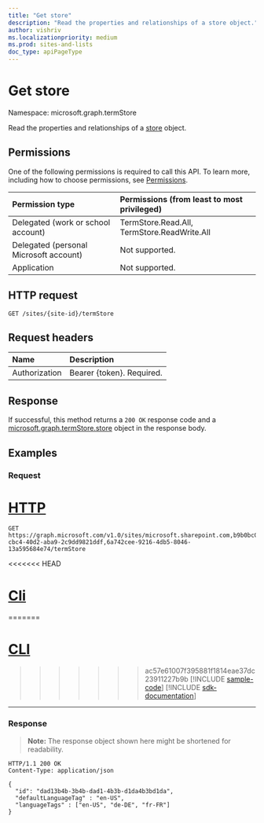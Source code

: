 ```yaml
---
title: "Get store"
description: "Read the properties and relationships of a store object."
author: vishriv
ms.localizationpriority: medium
ms.prod: sites-and-lists
doc_type: apiPageType
---
```


# Get store
Namespace: microsoft.graph.termStore

Read the properties and relationships of a [store](../resources/termstore-store.md) object.

## Permissions
One of the following permissions is required to call this API. To learn more, including how to choose permissions, see [Permissions](/graph/permissions-reference).

|Permission type|Permissions (from least to most privileged)|
|:---|:---|
|Delegated (work or school account) | TermStore.Read.All, TermStore.ReadWrite.All |
|Delegated (personal Microsoft account) | Not supported.    |
|Application | Not supported. |

## HTTP request

<!-- {
  "blockType": "ignored"
}
-->

``` http
GET /sites/{site-id}/termStore
```

## Request headers
|Name|Description|
|:---|:---|
|Authorization|Bearer {token}. Required.|

## Response

If successful, this method returns a `200 OK` response code and a [microsoft.graph.termStore.store](../resources/termstore-store.md) object in the response body.

## Examples

### Request


# [HTTP](#tab/http)
<!-- {
  "blockType": "request",
  "name": "get_store",
  "sampleKeys": ["microsoft.sharepoint.com,b9b0bc03-cbc4-40d2-aba9-2c9dd9821ddf,6a742cee-9216-4db5-8046-13a595684e74"]
}-->

``` http
GET https://graph.microsoft.com/v1.0/sites/microsoft.sharepoint.com,b9b0bc03-cbc4-40d2-aba9-2c9dd9821ddf,6a742cee-9216-4db5-8046-13a595684e74/termStore
```

<<<<<<< HEAD
# [Cli](#tab/cli)
=======
# [CLI](#tab/cli)
>>>>>>> ac57e61007f395881f1814eae37dc23911227b9b
[!INCLUDE [sample-code](../includes/snippets/cli/get-store-cli-snippets.md)]
[!INCLUDE [sdk-documentation](../includes/snippets/snippets-sdk-documentation-link.md)]

---

### Response
>**Note:** The response object shown here might be shortened for readability.

<!-- {
  "blockType": "response",
  "truncated": true,
  "@odata.type": "microsoft.graph.termStore.store"
} -->

``` http
HTTP/1.1 200 OK
Content-Type: application/json

{  
  "id": "dad13b4b-3b4b-dad1-4b3b-d1da4b3bd1da",
  "defaultLanguageTag" : "en-US",
  "languageTags" : ["en-US", "de-DE", "fr-FR"]
}
```

<!--
{
  "type": "#page.annotation",
  "description": "Get termStore entity in termStore",
  "keywords": "term,termStore",
  "section": "documentation",
  "tocPath": "termStore/Get termStore",
  "suppressions": []
}
-->


